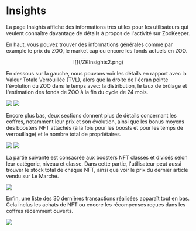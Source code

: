 # Insights

La page Insights affiche des informations très utiles pour les utilisateurs qui veulent connaître davantage de détails à propos de l'activité sur ZooKeeper.

En haut, vous pouvez trouver des informations générales comme par example le prix du ZOO, le market cap ou encore les fonds actuels en ZOO.

<center style={{marginTop:10}}>
![](/ZKInsights2.png)
</center>

En dessous sur la gauche, nous pouvons voir les détails en rapport avec la Valeur Totale Verrouillée (TVL), alors que la droite de l'écran pointe l'évolution du ZOO dans le temps avec: la distribution, le taux de brûlage et l'estimation des fonds de ZOO à la fin du cycle de 24 mois.

![](/ZKInsights3.jpg)  ![](/ZKInsights4.jpg)

Encore plus bas, deux sections donnent plus de dètails concernant les coffres, notamment leur prix et son évolution, ainsi que les bonus moyens des boosters NFT attachés (à la fois pour les boosts et pour les temps de verrouillage) et le nombre total de propriétaires.

![](/ZKInsights5.jpg)  ![](/ZKInsights6.jpg)

La partie suivante est consacrée aux boosters NFT classés et divisés selon leur catégorie, niveau et classe. Dans cette partie, l'utilisateur peut aussi trouver le stock total de chaque NFT, ainsi que voir le prix du dernier article vendu sur Le Marché.

![](/ZKInsights7.jpg)

Enfin, une liste des 30 dernières transactions réalisées apparaît tout en bas. Cela inclus les achats de NFT ou encore les récompenses reçues dans les coffres récemment ouverts.

![](/ZKInsights8.jpg)

